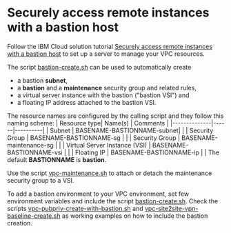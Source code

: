 # Securely access remote instances with a bastion host

Follow the IBM Cloud solution tutorial [Securely access remote instances with a bastion host](https://cloud.ibm.com/docs/tutorials?topic=solution-tutorials-vpc-secure-management-bastion-server) to set up a server to manage your VPC resources.

The script [bastion-create.sh](scripts/bastion-create.sh) can be used to automatically create
* a bastion **subnet**,
* a **bastion** and a **maintenance** security group and related rules,
* a virtual server instance with the bastion ("bastion VSI") and
* a floating IP address attached to the bastion VSI.

The resource names are configured by the calling script and they follow this naming scheme:
| Resource type| Name(s) | Comments |
|--------------|------|----------|
| Subnet | BASENAME-BASTIONNAME-subnet|  |
| Security Group | BASENAME-BASTIONNAME-sg | |
| Security Group | BASENAME-maintenance-sg | |
| Virtual Server Instance (VSI) | BASENAME-BASTIONNAME-vsi | |
| Floating IP | BASENAME-BASTIONNAME-ip | |
The default **BASTIONNAME** is **bastion**.

Use the script [vpc-maintenance.sh](scripts/vpc-maintenance.sh) to attach or detach the maintenance security group to a VSI.

To add a bastion environment to your VPC environment, set few environment variables and include the script [bastion-create.sh](scripts/bastion-create.sh). Check the scripts [vpc-pubpriv-create-with-bastion.sh](vpc-public-app-private-backend/vpc-pubpriv-create-with-bastion.sh) and [vpc-site2site-vpn-baseline-create.sh](vpc-site2site-vpn/vpc-site2site-vpn-baseline-create.sh) as working examples on how to include the bastion creation.
